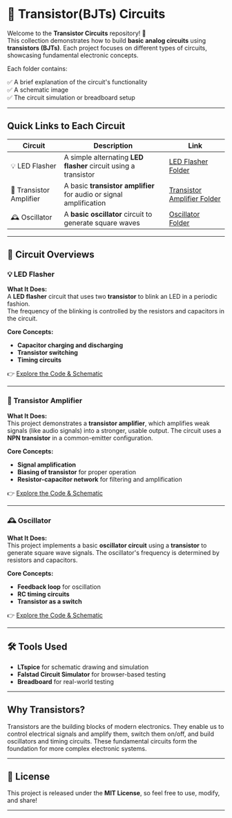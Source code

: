# 🔌 Transistor(BJTs) Circuits

Welcome to the **Transistor Circuits** repository! 🎉  
This collection demonstrates how to build **basic analog circuits** using **transistors (BJTs)**. Each project focuses on different types of circuits, showcasing fundamental electronic concepts.

Each folder contains:

✅ A brief explanation of the circuit's functionality  
✅ A schematic image  
✅ The circuit simulation or breadboard setup 

---

## Quick Links to Each Circuit

| Circuit | Description | Link |
|--|--|--|
| 💡 LED Flasher | A simple alternating **LED flasher** circuit using a transistor | [LED Flasher Folder](./LED_Flasher) |
| 📡 Transistor Amplifier | A basic **transistor amplifier** for audio or signal amplification | [Transistor Amplifier Folder](./transistor_amplifier) |
| 🕰️ Oscillator | A **basic oscillator** circuit to generate square waves | [Oscillator Folder](./oscillator) |

---

## 📐 Circuit Overviews

### 💡 LED Flasher
**What It Does:**  
A **LED flasher** circuit that uses two **transistor** to blink an LED in a periodic fashion.  
The frequency of the blinking is controlled by the resistors and capacitors in the circuit.

**Core Concepts:**  
- **Capacitor charging and discharging**
- **Transistor switching**
- **Timing circuits**

👉 [Explore the Code & Schematic](./LED_Flasher)

---

### 📡 Transistor Amplifier
**What It Does:**  
This project demonstrates a **transistor amplifier**, which amplifies weak signals (like audio signals) into a stronger, usable output. The circuit uses a **NPN transistor** in a common-emitter configuration.

**Core Concepts:**  
- **Signal amplification**
- **Biasing of transistor** for proper operation
- **Resistor-capacitor network** for filtering and amplification

👉 [Explore the Code & Schematic](./transistor_amplifier)

---

### 🕰️ Oscillator
**What It Does:**  
This project implements a basic **oscillator circuit** using a **transistor** to generate square wave signals. The oscillator's frequency is determined by resistors and capacitors.

**Core Concepts:**  
- **Feedback loop** for oscillation
- **RC timing circuits**
- **Transistor as a switch**

👉 [Explore the Code & Schematic](./oscillator)

---

## 🛠️ Tools Used

- **LTspice** for schematic drawing and simulation
- **Falstad Circuit Simulator** for browser-based testing
- **Breadboard**  for real-world testing

---

## Why Transistors?

Transistors are the building blocks of modern electronics. They enable us to control electrical signals and amplify them, switch them on/off, and build oscillators and timing circuits. These fundamental circuits form the foundation for more complex electronic systems.

---



## 📜 License
This project is released under the **MIT License**, so feel free to use, modify, and share!

---

